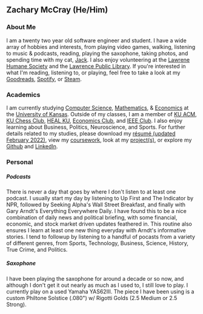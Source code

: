 ## **Zachary McCray** (He/Him) ##

### About Me ###
I am a twenty two year old software engineer and student. I have a wide array of hobbies and interests, from playing video games, walking, listening to music & podcasts, reading, playing the saxophone, taking photos, and spending time with my cat, [Jack](https://imgur.com/gallery/kjHwAwO). I also enjoy volunteering at the [Lawrene Humane Society](https://lawrencehumane.org/) and the [Lawrence Public Library](https://lplks.org/). If you're interested in what I'm reading, listening to, or playing, feel free to take a look at my [Goodreads](https://www.goodreads.com/zacharymccray), [Spotify](https://open.spotify.com/user/zachmccray.22?si=687142a887634e70), or [Steam](https://steamcommunity.com/id/zacharymccray/).

### Academics ###
I am currently studying [Computer Science](https://catalog.ku.edu/engineering/electrical-engineering-computer-science/bs-interdisciplinary-computing/#text), [Mathematics](https://catalog.ku.edu/liberal-arts-sciences/math/minor/), & [Economics](https://catalog.ku.edu/engineering/electrical-engineering-computer-science/bs-interdisciplinary-computing/#text) at the [University of Kansas](https://ku.edu/). Outside of my classes, I am a member of [KU ACM](https://rockchalkcentral.ku.edu/organization/acm), [KU Chess Club](https://rockchalkcentral.ku.edu/organization/kuchessclub), [HEAL KU](https://healku.carrd.co/), [Economics Club](https://rockchalkcentral.ku.edu/organization/kueconclub), and [IEEE Club](https://rockchalkcentral.ku.edu/organization/ieee). I also enjoy learning about Business, Politics, Neuroscience, and Sports. For further details related to my studies, please download my [résumé (updated February 2022)](https://github.com/zachmccray/resume/raw/main/Resume.pdf), view my [coursework](https://zachmccray.github.io/coursework), look at my [project(s)](https://zachmccray.github.io/projects), or explore my [Github](https://github.com/zachmccray) and [LinkedIn](https://www.linkedin.com/in/zachmccray/).

### Personal ###

##### Podcasts #####
There is never a day that goes by where I don't listen to at least one podcast. I usually start my day by listening to Up First and The Indicator by NPR, followed by Seeking Alpha's Wall Street Breakfast, and finally with Gary Arndt's Everything Everywhere Daily. I have found this to be a nice combination of daily news and political briefing, with some financial, economic, and stock market driven updates feathered in. This routine also ensures I learn at least one new thing everyday with Arndt's informative stories. I tend to followup by listening to a handful of pocasts from a variety of different genres, from Sports, Technology, Business, Science, History, True Crime, and Politics.

##### Saxophone #####
I have been playing the saxophone for around a decade or so now, and although I don't get it out nearly as much as I used to, I still love to play. I currently play on a used Yamaha YAS62III. The piece I have been using is a custom Philtone Solstice (.080") w/ Rigotti Golds (2.5 Medium or 2.5 Strong).
